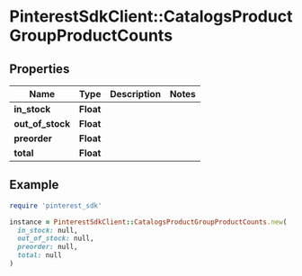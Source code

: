 # PinterestSdkClient::CatalogsProductGroupProductCounts

## Properties

| Name | Type | Description | Notes |
| ---- | ---- | ----------- | ----- |
| **in_stock** | **Float** |  |  |
| **out_of_stock** | **Float** |  |  |
| **preorder** | **Float** |  |  |
| **total** | **Float** |  |  |

## Example

```ruby
require 'pinterest_sdk'

instance = PinterestSdkClient::CatalogsProductGroupProductCounts.new(
  in_stock: null,
  out_of_stock: null,
  preorder: null,
  total: null
)
```

